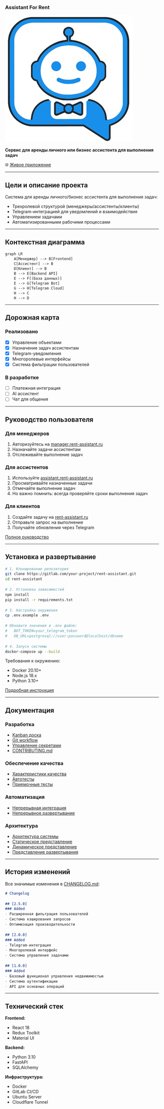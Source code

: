### Assistant For Rent
![Project logo](App/afrlogo.jpg)

**Сервис для аренды личного или бизнес ассистента для выполнения задач**

🌐 [Живое приложение](https://rent-assistant.ru)

---

## Цели и описание проекта
Система для аренды личного/бизнес ассистента для выполнения задач:
- Трехролевой структурой (менеджеры/ассистенты/клиенты)
- Telegram-интеграцией для уведомлений и взаимодействия
- Управлением задачами
- Автоматизированными рабочими процессами

---

## Контекстная диаграмма
```mermaid
graph LR
    A[Менеджер] --> B[Frontend]
    C[Ассистент] --> B
    D[Клиент] --> B
    B --> E[Backend API]
    E --> F[(База данных)]
    E --> G[Telegram Bot]
    G --> H[Telegram Cloud]
    H --> C
    H --> D
```

---

## Дорожная карта
### Реализовано
- [x] Управление объектами
- [x] Назначение задач ассистентам
- [x] Telegram-уведомления
- [x] Многоролевые интерфейсы
- [x] Система фильтрации пользователей

### В разработке
- [ ] Платежная интеграция
- [ ] AI ассистент
- [ ] Чат для общения

---

## Руководство пользователя
### Для менеджеров
1. Авторизуйтесь на [manager.rent-assistant.ru](https://manager.rent-assistant.ru)
2. Назначайте задачи ассистентам
3. Отслеживайте выполнение задач

### Для ассистентов
1. Используйте [assistant.rent-assistant.ru](https://assistant.rent-assistant.ru)
2. Просматривайте назначенные задачи
3. Отмечайте выполнение задач
4. Но важно помнить: всегда проверяйте сроки выполнения задач

### Для клиентов
1. Создайте задачу на [rent-assistant.ru](https://rent-assistant.ru)
2. Отправьте запрос на выполнение
3. Получайте обновления через Telegram

[Полное руководство](docs/usage-guide.md)

---

## Установка и развертывание
```bash
# 1. Клонирование репозитория
git clone https://gitlab.com/your-project/rent-assistant.git
cd rent-assistant

# 2. Установка зависимостей
npm install
pip install -r requirements.txt

# 3. Настройка окружения
cp .env.example .env

# Обновите значения в .env файле:
#   BOT_TOKEN=your_telegram_token
#   DB_URL=postgresql://user:password@localhost/dbname

# 4. Запуск системы
docker-compose up --build
```

Требования к окружению:
- Docker 20.10+
- Node.js 18.x
- Python 3.10+

[Подробная инструкция](docs/deployment.md)

---

## Документация
### Разработка
- [Kanban доска](https://gitlab.com/your-project/-/boards)
- [Git workflow](docs/git-workflow.md)
- [Управление секретами](docs/secrets-management.md)
- [CONTRIBUTING.md](CONTRIBUTING.md)

### Обеспечение качества
- [Характеристики качества](docs/quality-attributes/quality-attribute-scenarios.md)
- [Автотесты](docs/quality-assurance/automated-tests.md)
- [Приемочные тесты](docs/quality-assurance/user-acceptance-tests.md)

### Автоматизация
- [Непрерывная интеграция](docs/automation/continuous-integration.md)
- [Непрерывное развертывание](docs/automation/continuous-delivery.md)

### Архитектура
- [Архитектура системы](docs/architecture/architecture.md)
- [Статическое представление](docs/architecture/static-view.md)
- [Динамическое представление](docs/architecture/dynamic-view.md)
- [Представление развертывания](docs/architecture/deployment-view.md)

---

## История изменений
Все значимые изменения в [CHANGELOG.md](CHANGELOG.md):
```markdown
# Changelog

## [2.5.0]
### Added
- Расширенная фильтрация пользователей
- Система кэширования запросов
- Оптимизация производительности

## [2.0.0]
### Added
- Telegram-интеграция
- Многоролевой интерфейс
- Система управления задачами

## [1.0.0]
### Added
- Базовый функционал управления недвижимостью
- Система аутентификации
- API для основных операций
```

---

## Технический стек
**Frontend:**
- React 18
- Redux Toolkit
- Material UI

**Backend:**
- Python 3.10
- FastAPI
- SQLAlchemy

**Инфраструктура:**
- Docker
- GitLab CI/CD
- Ubuntu Server
- Cloudflare Tunnel